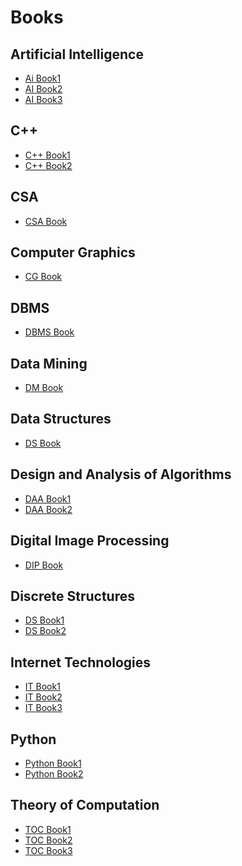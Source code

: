 # Books 

## Artificial Intelligence
- [Ai Book1](AI/Artificial%20Intelligence%20by%20Kevin%20Knight%2C%20Elaine%20Rich%2C%20B.%20Nair%20(z-lib.org).pdf)
- [AI Book2](AI/Introduction_to_Artificial_Intelligence_and_Expert_Systems_by_Dan.pdf)
- [AI Book3](AI/russel-3rd%20edition.pdf)

## C++
- [C++ Book1](C++/Lafore4Ed.pdf)
- [C++ Book2](C++/Forouzan&Gilberg.pdf)

## CSA 
- [CSA Book](/CSA/computer-system-architecture-morris-mano-third-edition.pdf)

## Computer Graphics
- [CG Book](/Computer%20Graphics/Computer%20Graphics%20Compiled%20Book%20-%20TutorialsDuniya.pdf)

## DBMS 
- [DBMS Book](DBMS/7th%20edition%20Fundamentals-of-Database-Systems-Pearson-2015-Ramez-Elmasri-Shamkant-B.-Navathe.pdf)

## Data Mining 
- [DM Book](Data%20Mining/Data%20Mining%20PANG%20NING%20TAN%20complete%20book.pdf)

## Data Structures
- [DS Book](/Data%20Structures/AdamDrozdek__DataStructures_and_Algorithms_in_C_4Ed.pdf)

## Design and Analysis of Algorithms
- [DAA Book1](Design%20and%20Analysis%20of%20Algorithms/Algorithm%20Design%20by%20Jon%20Kleinberg%2C%20Eva%20Tardos.pdf)
- [DAA Book2](Design%20and%20Analysis%20of%20Algorithms/Cormen_Algorithms_3rd.pdf)

## Digital Image Processing
- [DIP Book](Digital%20Image%20Processing/DIP_Gonzalez_Book_4th%20Edition.pdf)

## Discrete Structures
- [DS Book1](Discrete%20Structures/C.L.Liu.(DS%20I%20).pdf)
- [DS Book2](Discrete%20Structures/Discrete%20Mathematics%20Rosen.pdf)

## Internet Technologies 
- [IT Book1](Internet%20Technologies/R1_Learning%20PHP%2C%20MySQL%2C%20Javascript%2C%20CSS%20%26%20HTML5%203rd%20Edition.pdf)
- [IT Book2](Internet%20Technologies/R2.%20JavaScript%20and%20JQuery%20-%20Interactive%20Front-End%20Web%20Development.pdf)
- [IT Book3](Internet%20Technologies/R3.%20Web%20Design%20with%20HTML%20and%20CSS%20Digital%20Classroom.pdf)

## Python
- [Python Book1](Python/Python%20book.pdf)
- [Python Book2](Python/Y.%20Daniel%20Liang%20-%20Introduction%20to%20Programming%20Using%20Python-Prentice%20Hall%20(2012).pdf)

## Theory of Computation
- [TOC Book1](Theory%20of%20Computation/Elements%20of%20the%20Theory%20of%20Computation%20(2nd%20Edition)%20(Harry%20Lewis%2C%20Christos%20H.%20Papadimitriou)%20(z-lib.org).pdf)
- [TOC Book2](Theory%20of%20Computation/Introduction-to-computer-theory-by-daniel-i-a-cohen-second-edition.pdf)
- [TOC Book3](Theory%20of%20Computation/introduction-to-computer-theory-by-cohen-copy.pdf)